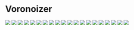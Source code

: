 # Voronoizer

![](rapport/Voronoi-01.png)
![](rapport/Voronoi-02.png)
![](rapport/Voronoi-03.png)
![](rapport/Voronoi-04.png)
![](rapport/Voronoi-05.png)
![](rapport/Voronoi-06.png)
![](rapport/Voronoi-07.png)
![](rapport/Voronoi-08.png)
![](rapport/Voronoi-09.png)
![](rapport/Voronoi-10.png)
![](rapport/Voronoi-11.png)
![](rapport/Voronoi-12.png)
![](rapport/Voronoi-13.png)
![](rapport/Voronoi-14.png)
![](rapport/Voronoi-15.png)
![](rapport/Voronoi-16.png)
![](rapport/Voronoi-17.png)
![](rapport/Voronoi-18.png)
![](rapport/Voronoi-19.png)
![](rapport/Voronoi-20.png)
